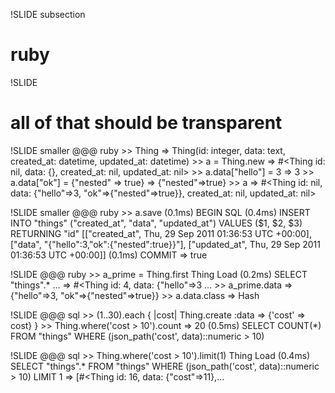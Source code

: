 !SLIDE subsection
# ruby

!SLIDE
# all of that should be transparent

!SLIDE smaller
    @@@ ruby
    >> Thing
    => Thing(id: integer, data: text,
    created_at: datetime, updated_at: datetime)
    >> a = Thing.new
    => #<Thing id: nil, data: {}, created_at: nil, updated_at: nil>
    >> a.data["hello"] = 3
    => 3
    >> a.data["ok"] = {"nested" => true}
    => {"nested"=>true}
    >> a
    => #<Thing id: nil,
         data: {"hello"=>3, "ok"=>{"nested"=>true}},
         created_at: nil, updated_at: nil>

!SLIDE smaller
    @@@ ruby
    >> a.save
       (0.1ms)  BEGIN
      SQL (0.4ms)  INSERT INTO "things"
      ("created_at", "data", "updated_at")
      VALUES ($1, $2, $3) RETURNING "id"
      [["created_at", Thu, 29 Sep 2011 01:36:53 UTC +00:00],
       ["data", "{\"hello\":3,\"ok\":{\"nested\":true}}"],
       ["updated_at", Thu, 29 Sep 2011 01:36:53 UTC +00:00]]
       (0.1ms)  COMMIT
    => true

!SLIDE
    @@@ ruby
    >> a_prime = Thing.first
    Thing Load (0.2ms)  SELECT "things".* …
    => #<Thing id: 4, data: {"hello"=>3 …
    >> a_prime.data
    => {"hello"=>3, "ok"=>{"nested"=>true}}
    >> a.data.class
    => Hash

!SLIDE
    @@@ sql
    >> (1..30).each { |cost|
       Thing.create :data => {'cost' => cost} }
    >> Thing.where('cost > 10').count
    => 20
       (0.5ms)
       SELECT COUNT(*)
       FROM "things"
       WHERE (json_path('cost', data)::numeric
               > 10)

!SLIDE
    @@@ sql
    >> Thing.where('cost > 10').limit(1)
      Thing Load (0.4ms)
      SELECT "things".*
      FROM "things" WHERE
       (json_path('cost', data)::numeric > 10)
      LIMIT 1
    => [#<Thing id: 16, data: {"cost"=>11},…



